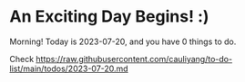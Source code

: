 # An Exciting Day Begins! :)

Morning! Today is 2023-07-20, and you have 0 things to do.

Check https://raw.githubusercontent.com/cauliyang/to-do-list/main/todos/2023-07-20.md